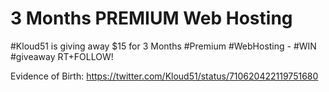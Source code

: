 3 Months PREMIUM Web Hosting
============================

\#Kloud51 is giving away $15 for 3 Months \#Premium \#WebHosting - \#WIN \#giveaway RT+FOLLOW!

Evidence of Birth: https://twitter.com/Kloud51/status/710620422119751680
